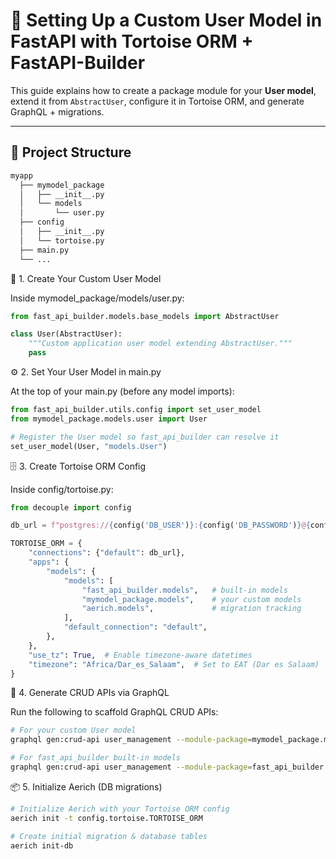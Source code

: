 # 🚀 Setting Up a Custom User Model in FastAPI with Tortoise ORM + FastAPI-Builder

This guide explains how to create a package module for your **User model**, extend it from `AbstractUser`, configure it in Tortoise ORM, and generate GraphQL + migrations.

---

## 📂 Project Structure

```bash
myapp
  ├── mymodel_package
  │   ├── __init__.py
  │   └── models
  │       └── user.py
  ├── config
  │   ├── __init__.py
  │   └── tortoise.py
  ├── main.py
  └── ...
```

👤 1. Create Your Custom User Model

Inside mymodel_package/models/user.py:
```python
from fast_api_builder.models.base_models import AbstractUser

class User(AbstractUser):
    """Custom application user model extending AbstractUser."""
    pass
```

⚙️ 2. Set Your User Model in main.py

At the top of your main.py (before any model imports):
```python
from fast_api_builder.utils.config import set_user_model
from mymodel_package.models.user import User

# Register the User model so fast_api_builder can resolve it
set_user_model(User, "models.User")
```

🗄️ 3. Create Tortoise ORM Config

Inside config/tortoise.py:
```python
from decouple import config

db_url = f"postgres://{config('DB_USER')}:{config('DB_PASSWORD')}@{config('DB_HOST')}:{config('DB_PORT')}/{config('DB_NAME')}"

TORTOISE_ORM = {
    "connections": {"default": db_url},
    "apps": {
        "models": {
            "models": [
                "fast_api_builder.models",   # built-in models
                "mymodel_package.models",    # your custom models
                "aerich.models",             # migration tracking
            ],
            "default_connection": "default",
        },
    },
    "use_tz": True,  # Enable timezone-aware datetimes
    "timezone": "Africa/Dar_es_Salaam",  # Set to EAT (Dar es Salaam)
}
```

🔧 4. Generate CRUD APIs via GraphQL

Run the following to scaffold GraphQL CRUD APIs:
```bash
# For your custom User model
graphql gen:crud-api user_management --module-package=mymodel_package.models --model User

# For fast_api_builder built-in models
graphql gen:crud-api user_management --module-package=fast_api_builder.models --model Group,Permission,Headship,Workflow,WorkflowStep,Transition,Evaluation
```

📦 5. Initialize Aerich (DB migrations)
```bash
# Initialize Aerich with your Tortoise ORM config
aerich init -t config.tortoise.TORTOISE_ORM

# Create initial migration & database tables
aerich init-db
```
